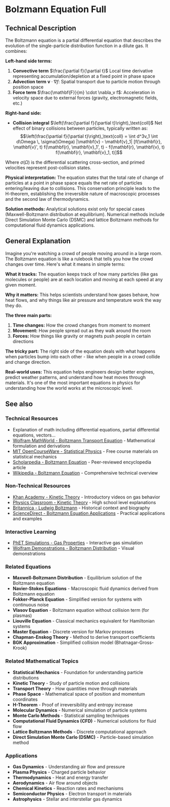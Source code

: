 # Bolzmann Equation Full

## Technical Description

<!-- Complete the sections on Technical Description (for an audience who know differential and integral calculus, algebra, trig, and general first year engineering knowledge 
Use Fleisch-Kincaid/math levelled reading to make sure reader is matched to appropriate content
-->

The Boltzmann equation is a partial differential equation that describes the evolution of the single-particle distribution function in a dilute gas. It combines:

**Left-hand side terms:**
1. **Convective term**
   $\frac{\partial f}{\partial t}$
   Local time derivative representing accumulation/depletion at a fixed point in phase space
3. **Advection term** $\mathbf{v} \cdot \nabla f$: Spatial transport due to particle motion through position space
4. **Force term** $\frac{\mathbf{F}}{m} \cdot \nabla_v f$: Acceleration in velocity space due to external forces (gravity, electromagnetic fields, etc.)

**Right-hand side:**
- **Collision integral** $\left(\frac{\partial f}{\partial t}\right)_\text{coll}$ Net effect of binary collisions between particles, typically written as:
  $$\left(\frac{\partial f}{\partial t}\right)_\text{coll} = \int d^3v_1 \int d\Omega \, \sigma(\Omega) |\mathbf{v} - \mathbf{v}_1| [f(\mathbf{r}, \mathbf{v}', t) f(\mathbf{r}, \mathbf{v}_1', t) - f(\mathbf{r}, \mathbf{v}, t) f(\mathbf{r}, \mathbf{v}_1, t)]$$

Where $\sigma(\Omega)$ is the differential scattering cross-section, and primed velocities represent post-collision states.

**Physical interpretation:** The equation states that the total rate of change of particles at a point in phase space equals the net rate of particles entering/leaving due to collisions. This conservation principle leads to the H-theorem, establishing the irreversible nature of macroscopic processes and the second law of thermodynamics.

**Solution methods:** Analytical solutions exist only for special cases (Maxwell-Boltzmann distribution at equilibrium). Numerical methods include Direct Simulation Monte Carlo (DSMC) and lattice Boltzmann methods for computational fluid dynamics applications.

## General Explanation

<!-- Write a general description, including a comment with the prompt, explaining to a general audience with an 8th grade vocabulary -->

Imagine you're watching a crowd of people moving around in a large room. The Boltzmann equation is like a rulebook that tells you how the crowd changes over time. Here's what it means in simple terms:

**What it tracks:** The equation keeps track of how many particles (like gas molecules or people) are at each location and moving at each speed at any given moment.

**Why it matters:** This helps scientists understand how gases behave, how heat flows, and why things like air pressure and temperature work the way they do.

**The three main parts:**
1. **Time changes:** How the crowd changes from moment to moment
2. **Movement:** How people spread out as they walk around the room
3. **Forces:** How things like gravity or magnets push people in certain directions

**The tricky part:** The right side of the equation deals with what happens when particles bump into each other - like when people in a crowd collide and change direction.

**Real-world uses:** This equation helps engineers design better engines, predict weather patterns, and understand how heat moves through materials. It's one of the most important equations in physics for understanding how the world works at the microscopic level.

## See also

### Technical Resources
- Explanation of math including differential equations, partial differential equations, vectors...
- [Wolfram MathWorld - Boltzmann Transport Equation](https://mathworld.wolfram.com/BoltzmannTransportEquation.html) - Mathematical formulation and derivations
- [MIT OpenCourseWare - Statistical Physics](https://ocw.mit.edu/courses/physics/8-333-statistical-mechanics-i-statistical-mechanics-of-particles-fall-2013/) - Free course materials on statistical mechanics
- [Scholarpedia - Boltzmann Equation](http://www.scholarpedia.org/article/Boltzmann_equation) - Peer-reviewed encyclopedia article
- [Wikipedia - Boltzmann Equation](https://en.wikipedia.org/wiki/Boltzmann_equation) - Comprehensive technical overview

### Non-Technical Resources
- [Khan Academy - Kinetic Theory](https://www.khanacademy.org/science/physics/thermodynamics/temperature-kinetic-theory-gas-laws) - Introductory videos on gas behavior
- [Physics Classroom - Kinetic Theory](https://www.physicsclassroom.com/class/thermalP) - High school level explanations
- [Britannica - Ludwig Boltzmann](https://www.britannica.com/biography/Ludwig-Boltzmann) - Historical context and biography
- [ScienceDirect - Boltzmann Equation Applications](https://www.sciencedirect.com/topics/engineering/boltzmann-equation) - Practical applications and examples

### Interactive Learning
- [PhET Simulations - Gas Properties](https://phet.colorado.edu/en/simulation/gas-properties) - Interactive gas simulation
- [Wolfram Demonstrations - Boltzmann Distribution](https://demonstrations.wolfram.com/BoltzmannDistribution/) - Visual demonstrations

### Related Equations
- **Maxwell-Boltzmann Distribution** - Equilibrium solution of the Boltzmann equation
- **Navier-Stokes Equations** - Macroscopic fluid dynamics derived from Boltzmann equation
- **Fokker-Planck Equation** - Simplified version for systems with continuous noise
- **Vlasov Equation** - Boltzmann equation without collision term (for plasmas)
- **Liouville Equation** - Classical mechanics equivalent for Hamiltonian systems
- **Master Equation** - Discrete version for Markov processes
- **Chapman-Enskog Theory** - Method to derive transport coefficients
- **BGK Approximation** - Simplified collision model (Bhatnagar-Gross-Krook)

### Related Mathematical Topics
- **Statistical Mechanics** - Foundation for understanding particle distributions
- **Kinetic Theory** - Study of particle motion and collisions
- **Transport Theory** - How quantities move through materials
- **Phase Space** - Mathematical space of position and momentum coordinates
- **H-Theorem** - Proof of irreversibility and entropy increase
- **Molecular Dynamics** - Numerical simulation of particle systems
- **Monte Carlo Methods** - Statistical sampling techniques
- **Computational Fluid Dynamics (CFD)** - Numerical solutions for fluid flow
- **Lattice Boltzmann Methods** - Discrete computational approach
- **Direct Simulation Monte Carlo (DSMC)** - Particle-based simulation method

### Applications
- **Gas Dynamics** - Understanding air flow and pressure
- **Plasma Physics** - Charged particle behavior
- **Thermodynamics** - Heat and energy transfer
- **Aerodynamics** - Air flow around objects
- **Chemical Kinetics** - Reaction rates and mechanisms
- **Semiconductor Physics** - Electron transport in materials
- **Astrophysics** - Stellar and interstellar gas dynamics

